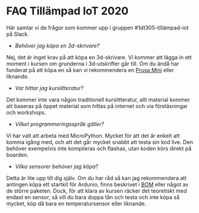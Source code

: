 # FAQ Tillämpad IoT 2020


Här samlar vi de frågor som kommer upp i gruppen #1dt305-tillämpad-iot på Slack.


* _Behöver jag köpa en 3d-skrivare?_

Nej, det är inget krav på att köpa en 3d-skrivare. Vi kommer att lägga in ett moment i kursen om grunderna i 3d-utskrifter går till. Om du ändå har funderat på att köpa en så kan vi rekommendera en [Prusa Mini](https://www.prusa3d.com/original-prusa-mini/) eller liknande.

* _Var hittar jag kurslitteratur?_

Det kommer inte vara någon traditionell kurslitteratur, allt material kommer att baseras på öppet material som hittas på internet och via föreläsningar och workshops.

* _Vilket programmeringsspråk gäller?_

Vi har valt att arbeta med MicroPython. Mycket för att det är enkelt att komma igång med, och att det går mycket snabbt att testa sin kod live. Den behöver exempelvis inte kompileras och flashas, utan koden körs direkt på boarden.

* _Vilka sensorer behöver jag köpa?_

Detta är lite upp till dig själv. Om du har råd så kan jag rekommendera att antingen köpa ett startkit för Ardunio, finns beskrivet i [BOM](BOM.md) eller något av de större paketen. Dock, för att klara av kursen räcker det teoretiskt med endast en sensor, så vill du bara doppa tån och testa och inte köpa så mycket, köp då bara en temperatursensor eller liknande.


